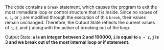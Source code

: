 The code contains a `break` statement, which causes the program to exit the most immediate loop or control structure that it is inside. Since no values of `n`, `i`, or `j` are modified through the execution of this `break`, their values remain unchanged. Therefore, the Output State reflects the current values of `n`, `i`, and `j` along with the action of breaking out of the loop.

Output State: **`n` is an integer between 2 and 100000, `i` is equal to `n - 2`, `j` is 3 and we break out of the most internal loop or if statement.**